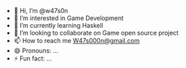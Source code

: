 - 👋 Hi, I’m @w47s0n
- 👀 I’m interested in Game Development
- 🌱 I’m currently learning Haskell
- 💞️ I’m looking to collaborate on Game open source project
- 📫 How to reach me W47s000n@gmail.com
- 😄 Pronouns: ...
- ⚡ Fun fact: ...

<!---
w47s0n/w47s0n is a ✨ special ✨ repository because its `README.md` (this file) appears on your GitHub profile.
You can click the Preview link to take a look at your changes.
--->
